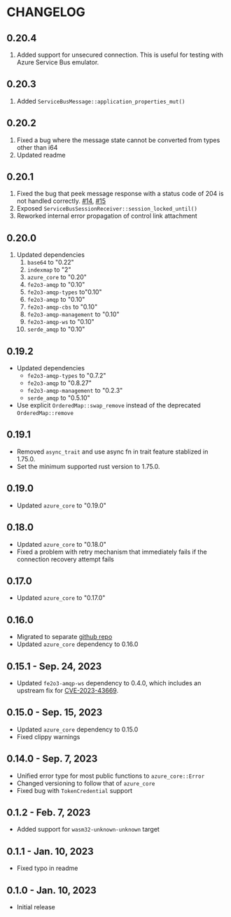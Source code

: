 # CHANGELOG

## 0.20.4

1. Added support for unsecured connection. This is useful for testing with Azure Service Bus
   emulator.

## 0.20.3

1. Added `ServiceBusMessage::application_properties_mut()`

## 0.20.2

1. Fixed a bug where the message state cannot be converted from types other than i64
2. Updated readme

## 0.20.1

1. Fixed the bug that peek message response with a status code of 204 is not handled correctly.
   [#14](https://github.com/minghuaw/azservicebus/issues/14),
   [#15](https://github.com/minghuaw/azservicebus/issues/15)
2. Exposed `ServiceBusSessionReceiver::session_locked_until()`
3. Reworked internal error propagation of control link attachment

## 0.20.0

1. Updated dependencies
   1. `base64` to "0.22"
   2. `indexmap` to "2"
   3. `azure_core` to "0.20"
   4. `fe2o3-amqp` to "0.10"
   5. `fe2o3-amqp-types` to"0.10"
   6. `fe2o3-amqp` to "0.10"
   7. `fe2o3-amqp-cbs` to "0.10"
   8. `fe2o3-amqp-management` to "0.10"
   9. `fe2o3-amqp-ws` to "0.10"
   10. `serde_amqp` to "0.10"

## 0.19.2

- Updated dependencies
  - `fe2o3-amqp-types` to "0.7.2"
  - `fe2o3-amqp` to "0.8.27"
  - `fe2o3-amqp-management` to "0.2.3"
  - `serde_amqp` to "0.5.10"
- Use explicit `OrderedMap::swap_remove` instead of the deprecated `OrderedMap::remove`

## 0.19.1

- Removed `async_trait` and use async fn in trait feature stablized in 1.75.0.
- Set the minimum supported rust version to 1.75.0.

## 0.19.0

- Updated `azure_core` to "0.19.0"

## 0.18.0

- Updated `azure_core` to "0.18.0"
- Fixed a problem with retry mechanism that immediately fails if the connection recovery attempt
  fails

## 0.17.0

- Updated `azure_core` to "0.17.0"

## 0.16.0

- Migrated to separate [github repo](https://github.com/minghuaw/azservicebus)
- Updated `azure_core` dependency to 0.16.0

## 0.15.1 - Sep. 24, 2023

- Updated `fe2o3-amqp-ws` dependency to 0.4.0, which includes an upstream fix for [CVE-2023-43669](https://github.com/snapview/tungstenite-rs/pull/379).

## 0.15.0 - Sep. 15, 2023

- Updated `azure_core` dependency to 0.15.0
- Fixed clippy warnings

## 0.14.0 - Sep. 7, 2023

- Unified error type for most public functions to `azure_core::Error`
- Changed versioning to follow that of `azure_core`
- Fixed bug with `TokenCredential` support

## 0.1.2 - Feb. 7, 2023

- Added support for `wasm32-unknown-unknown` target

## 0.1.1 - Jan. 10, 2023

- Fixed typo in readme

## 0.1.0 - Jan. 10, 2023

- Initial release
